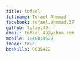 ```yaml
---
title: tofael
fullname: Tofael Ahmmad
facebook: tofael.ahmmad.37
github: tofael49
email: tofael_49@yahoo.com
mobile: 1840019629
image: true
bdskills: G035472
---
```


